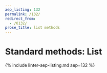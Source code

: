 ```yaml
---
aep_listing: 132
permalink: /132/
redirect_from:
  - /0132/
prose_title: list methods
---
```


# Standard methods: List

{% include linter-aep-listing.md aep=132 %}
